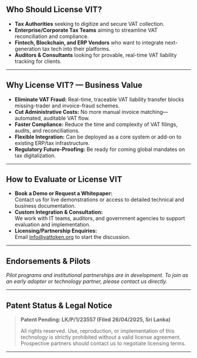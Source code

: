 ## Who Should License VIT?

- **Tax Authorities** seeking to digitize and secure VAT collection.
- **Enterprise/Corporate Tax Teams** aiming to streamline VAT reconciliation and compliance.
- **Fintech, Blockchain, and ERP Vendors** who want to integrate next-generation tax tech into their platforms.
- **Auditors & Consultants** looking for provable, real-time VAT liability tracking for clients.

---

## Why License VIT? — Business Value

- **Eliminate VAT Fraud:** Real-time, traceable VAT liability transfer blocks missing-trader and invoice-fraud schemes.
- **Cut Administrative Costs:** No more manual invoice matching—automated, auditable VAT flow.
- **Faster Compliance:** Reduce the time and complexity of VAT filings, audits, and reconciliations.
- **Flexible Integration:** Can be deployed as a core system or add-on to existing ERP/tax infrastructure.
- **Regulatory Future-Proofing:** Be ready for coming global mandates on tax digitalization.

---

## How to Evaluate or License VIT

- **Book a Demo or Request a Whitepaper:**  
  Contact us for live demonstrations or access to detailed technical and business documentation.
- **Custom Integration & Consultation:**  
  We work with IT teams, auditors, and government agencies to support evaluation and implementation.
- **Licensing/Partnership Enquiries:**  
  Email [info@vattoken.org](mailto:info@vattoken.org) to start the discussion.

---

## Endorsements & Pilots

_Pilot programs and institutional partnerships are in development. To join as an early adopter or technology partner, please contact us directly._

---

## Patent Status & Legal Notice

> **Patent Pending: LK/P/1/23557 (Filed 26/04/2025, Sri Lanka)**
>
> All rights reserved. Use, reproduction, or implementation of this technology is strictly prohibited without a valid license agreement. Prospective partners should contact us to negotiate licensing terms.

---
